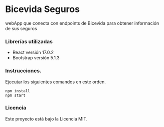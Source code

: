 # Bicevida Seguros

webApp que conecta con endpoints de Bicevida para obtener información de sus seguros

### Librerías utilizadas
- React versión 17.0.2
- Bootstrap versión 5.1.3

### Instrucciones.
Ejecutar los siguientes comandos en este orden.
```
npm install
npm start
```

### Licencia
Este proyecto está bajo la Licencia MIT.
